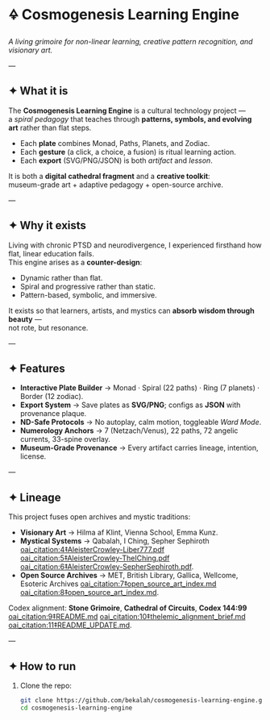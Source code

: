 # 🜍 Cosmogenesis Learning Engine

*A living grimoire for non-linear learning, creative pattern recognition, and visionary art.*

—

## ✦ What it is
The **Cosmogenesis Learning Engine** is a cultural technology project —  
a *spiral pedagogy* that teaches through **patterns, symbols, and evolving art** rather than flat steps.

- Each **plate** combines Monad, Paths, Planets, and Zodiac.  
- Each **gesture** (a click, a choice, a fusion) is ritual learning action.  
- Each **export** (SVG/PNG/JSON) is both *artifact* and *lesson*.  

It is both a **digital cathedral fragment** and a **creative toolkit**:  
museum-grade art + adaptive pedagogy + open-source archive.

—

## ✦ Why it exists
Living with chronic PTSD and neurodivergence, I experienced firsthand how flat, linear education fails.  
This engine arises as a **counter-design**:  
- Dynamic rather than flat.  
- Spiral and progressive rather than static.  
- Pattern-based, symbolic, and immersive.  

It exists so that learners, artists, and mystics can **absorb wisdom through beauty** —  
not rote, but resonance.  

—

## ✦ Features
- **Interactive Plate Builder** → Monad · Spiral (22 paths) · Ring (7 planets) · Border (12 zodiac).  
- **Export System** → Save plates as **SVG/PNG**; configs as **JSON** with provenance plaque.  
- **ND-Safe Protocols** → No autoplay, calm motion, toggleable *Ward Mode*.  
- **Numerology Anchors** → 7 (Netzach/Venus), 22 paths, 72 angelic currents, 33-spine overlay.  
- **Museum-Grade Provenance** → Every artifact carries lineage, intention, license.  

—

## ✦ Lineage
This project fuses open archives and mystic traditions:  
- **Visionary Art** → Hilma af Klint, Vienna School, Emma Kunz.  
- **Mystical Systems** → Qabalah, I Ching, Sepher Sephiroth [oai_citation:4‡AleisterCrowley-Liber777.pdf](file-service://file-BUvjngFHkkP5DqwJvL63Yq) [oai_citation:5‡AleisterCrowley-TheIChing.pdf](file-service://file-F4A3vag8erf8M2bmNozZve) [oai_citation:6‡AleisterCrowley-SepherSephiroth.pdf](file-service://file-XWRBRgXhp7764SbzmoPwH1).  
- **Open Source Archives** → MET, British Library, Gallica, Wellcome, Esoteric Archives [oai_citation:7‡open_source_art_index.md](file-service://file-BZZbjgW7YmSLV55AncED4r) [oai_citation:8‡open_source_art_index.md](file-service://file-LHfQVfT7zQpgjHnbQ93Cs3).  

Codex alignment: **Stone Grimoire**, **Cathedral of Circuits**, **Codex 144:99** [oai_citation:9‡README.md](file-service://file-9CJRv3EeEdDfpYL6NeH3jv) [oai_citation:10‡thelemic_alignment_brief.md](file-service://file-7oQW6VJqf4yBYwWhBZYbWJ) [oai_citation:11‡README_UPDATE.md](file-service://file-BMXtN5KqDP1P93N6ZAWDKQ).  

—

## ✦ How to run
1. Clone the repo:  
   ```bash
   git clone https://github.com/bekalah/cosmogenesis-learning-engine.git
   cd cosmogenesis-learning-engine